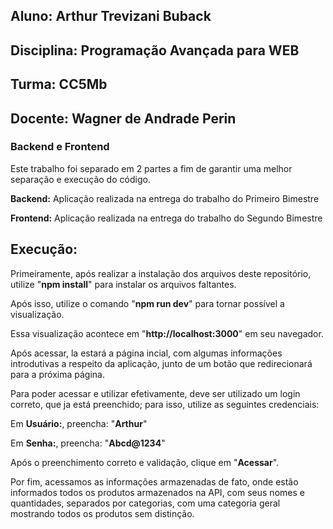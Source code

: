 ## Aluno: Arthur Trevizani Buback
## Disciplina: Programação Avançada para WEB
## Turma: CC5Mb
## Docente: Wagner de Andrade Perin

### Backend e Frontend
Este trabalho foi separado em 2 partes a fim de garantir uma melhor separação e execução do código.

**Backend:** Aplicação realizada na entrega do trabalho do Primeiro Bimestre

**Frontend:** Aplicação realizada na entrega do trabalho do Segundo Bimestre

## Execução:
Primeiramente, após realizar a instalação dos arquivos deste repositório, utilize "**npm install**" para instalar os arquivos faltantes.

Após isso, utilize o comando "**npm run dev**" para tornar possível a visualização.

Essa visualização acontece em "**http://localhost:3000**" em seu navegador.

Após acessar, la estará a página incial, com algumas informações introdutivas a respeito da aplicação, junto de um botão que redirecionará para a próxima página.

Para poder acessar e utilizar efetivamente, deve ser utilizado um login correto, que ja está preenchido; para isso, utilize as seguintes credenciais:

Em **Usuário:**, preencha: "**Arthur**"

Em **Senha:**, preencha: "**Abcd@1234**"

Após o preenchimento correto e validação, clique em "**Acessar**".

Por fim, acessamos as informações armazenadas de fato, onde estão informados todos os produtos armazenados na API, com seus nomes e quantidades, separados por categorias, com uma categoria geral mostrando todos os produtos sem distinção.
